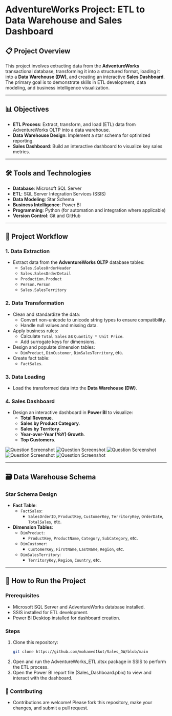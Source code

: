 # AdventureWorks Project: ETL to Data Warehouse and Sales Dashboard

## 📋 Project Overview
This project involves extracting data from the **AdventureWorks** transactional database, transforming it into a structured format, loading it into a **Data Warehouse (DW)**, and creating an interactive **Sales Dashboard**. The primary goal is to demonstrate skills in ETL development, data modeling, and business intelligence visualization.

---

## 📊 Objectives
- **ETL Process**: Extract, transform, and load (ETL) data from AdventureWorks OLTP into a data warehouse.
- **Data Warehouse Design**: Implement a star schema for optimized reporting.
- **Sales Dashboard**: Build an interactive dashboard to visualize key sales metrics.

---

## 🛠️ Tools and Technologies
- **Database**: Microsoft SQL Server
- **ETL**: SQL Server Integration Services (SSIS)
- **Data Modeling**: Star Schema
- **Business Intelligence**: Power BI
- **Programming**: Python (for automation and integration where applicable)
- **Version Control**: Git and GitHub

---

## 📂 Project Workflow

### 1. **Data Extraction**
- Extract data from the **AdventureWorks OLTP** database tables:
  - `Sales.SalesOrderHeader`
  - `Sales.SalesOrderDetail`
  - `Production.Product`
  - `Person.Person`
  - `Sales.SalesTerritory`

### 2. **Data Transformation**
- Clean and standardize the data:
  - Convert non-unicode to unicode string types to ensure compatibility.
  - Handle null values and missing data.
- Apply business rules:
  - Calculate `Total Sales` as `Quantity * Unit Price`.
  - Add surrogate keys for dimensions.
- Design and populate dimension tables:
  - `DimProduct`, `DimCustomer`, `DimSalesTerritory`, etc.
- Create fact table:
  - `FactSales`.

### 3. **Data Loading**
- Load the transformed data into the **Data Warehouse (DW)**.

### 4. **Sales Dashboard**
- Design an interactive dashboard in **Power BI** to visualize:
  - **Total Revenue**.
  - **Sales by Product Category**.
  - **Sales by Territory**.
  - **Year-over-Year (YoY) Growth**.
  - **Top Customers**.

![Question Screenshot](/home/mohamed/Desktop/Sales_DW/dashboard/images/Screenshot_٢٠٢٤١١٢١_١٩٢٨٤٩.png)
![Question Screenshot](/home/mohamed/Desktop/Sales_DW/dashboard/images/Screenshot_٢٠٢٤١١٢١_١٩٢٩٢٣.png)
![Question Screenshot](/home/mohamed/Desktop/Sales_DW/dashboard/images/Screenshot_٢٠٢٤١١٢١_١٩٣٠٢٥.png)
![Question Screenshot](/home/mohamed/Desktop/Sales_DW/dashboard/images/Screenshot_٢٠٢٤١١٢١_١٩٣٠٥٩.png)
![Question Screenshot](/home/mohamed/Desktop/Sales_DW/dashboard/images/Screenshot_٢٠٢٤١١٢١_١٩٣١٢٩.png)



---

## 🗃️ Data Warehouse Schema

### **Star Schema Design**
- **Fact Table**:
  - `FactSales`:
    - `SalesOrderID`, `ProductKey`, `CustomerKey`, `TerritoryKey`, `OrderDate`, `TotalSales`, etc.
- **Dimension Tables**:
  - `DimProduct`:
    - `ProductKey`, `ProductName`, `Category`, `SubCategory`, etc.
  - `DimCustomer`:
    - `CustomerKey`, `FirstName`, `LastName`, `Region`, etc.
  - `DimSalesTerritory`:
    - `TerritoryKey`, `Region`, `Country`, etc.

---

## 🚀 How to Run the Project

### Prerequisites
- Microsoft SQL Server and AdventureWorks database installed.
- SSIS installed for ETL development.
- Power BI Desktop installed for dashboard creation.

### Steps
1. Clone this repository:
   ```bash
   git clone https://github.com/mohamed1kot/Sales_DW/blob/main
    ```
2. Open and run the AdventureWorks_ETL.dtsx package in SSIS to perform the ETL process.
3. Open the Power BI report file (Sales_Dashboard.pbix) to view and interact with the dashboard.

### 🤝 Contributing
- Contributions are welcome! Please fork this repository, make your changes, and submit a pull request.

